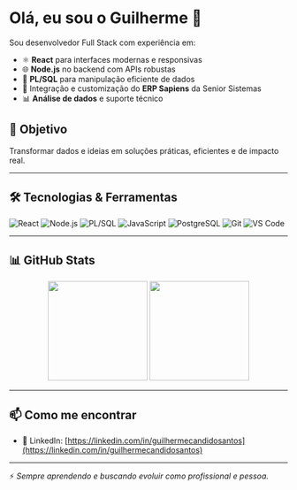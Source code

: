 # Olá, eu sou o Guilherme 👋

Sou desenvolvedor Full Stack com experiência em:

- ⚛️ **React** para interfaces modernas e responsivas  
- 🌐 **Node.js** no backend com APIs robustas  
- 🧠 **PL/SQL** para manipulação eficiente de dados  
- 🧾 Integração e customização do **ERP Sapiens** da Senior Sistemas  
- 📊 **Análise de dados** e suporte técnico  

## 🚀 Objetivo
Transformar dados e ideias em soluções práticas, eficientes e de impacto real.

---

## 🛠️ Tecnologias & Ferramentas

![React](https://img.shields.io/badge/-React-61DAFB?style=flat&logo=react&logoColor=black)
![Node.js](https://img.shields.io/badge/-Node.js-339933?style=flat&logo=node.js&logoColor=white)
![PL/SQL](https://img.shields.io/badge/-PL%2FSQL-F80000?style=flat&logo=oracle&logoColor=white)
![JavaScript](https://img.shields.io/badge/-JavaScript-F7DF1E?style=flat&logo=javascript&logoColor=black)
![PostgreSQL](https://img.shields.io/badge/-PostgreSQL-336791?style=flat&logo=postgresql&logoColor=white)
![Git](https://img.shields.io/badge/-Git-F05032?style=flat&logo=git&logoColor=white)
![VS Code](https://img.shields.io/badge/-VS%20Code-007ACC?style=flat&logo=visual-studio-code&logoColor=white)

---

## 📊 GitHub Stats

<div align="center">
  <img height="180em" src="https://github-readme-stats.vercel.app/api?username=guilhermecandidosantos&show_icons=true&theme=radical" />
  <img height="180em" src="https://github-readme-stats.vercel.app/api/top-langs/?username=guilhermecandidosantos&layout=compact&langs_count=8&theme=radical"/>
</div>

---

## 📫 Como me encontrar

- 💼 LinkedIn: [https://linkedin.com/in/guilhermecandidosantos](https://linkedin.com/in/guilhermecandidosantos)  

---

⚡ *Sempre aprendendo e buscando evoluir como profissional e pessoa.*

